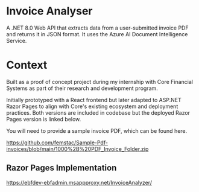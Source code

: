 # Invoice Analyser

A .NET 8.0 Web API that extracts data from a user-submitted invoice PDF and returns it in JSON format. It uses the Azure AI Document Intelligence Service.

# Context

Built as a proof of concept project during my internship with Core Financial Systems as part of their research and development program.  

Initially prototyped with a React frontend but later adapted to ASP.NET Razor Pages to align with Core's existing ecosystem and deployment practices. Both versions are included in codebase but the deployed Razor Pages version is linked below.

You will need to provide a sample invoice PDF, which can be found here.

https://github.com/femstac/Sample-Pdf-invoices/blob/main/1000%2B%20PDF_Invoice_Folder.zip


## Razor Pages Implementation
https://ebfdev-ebfadmin.msappproxy.net/InvoiceAnalyzer/




